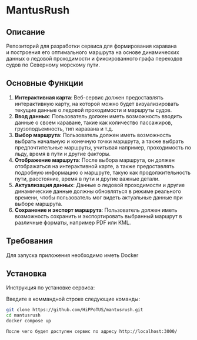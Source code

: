 # MantusRush

## Описание

Репозиторий для разработки сервиса для формирования каравана и построения его оптимального маршрута на основе динамических данных о ледовой проходимости и фиксированного графа переходов судов по Северному морскому пути.

## Основные Функции

1. **Интерактивная карта**: Веб-сервис должен предоставлять интерактивную карту, на которой можно будет визуализировать текущие данные о ледовой проходимости и маршруты судов.
2. **Ввод данных**: Пользователь должен иметь возможность вводить данные о своем караване, такие как количество пассажиров, грузоподъемность, тип каравана и т.д.
3. **Выбор маршрута**: Пользователь должен иметь возможность выбрать начальную и конечную точки маршрута, а также выбрать предпочтительные маршруты, учитывая например, проходимость по льду, время в пути и другие факторы.
4. **Отображение маршрута**: После выбора маршрута, он должен отображаться на интерактивной карте, а также предоставлять подробную информацию о маршруте, такую как продолжительность пути, расстояние, время в пути и другие важные детали.
5. **Актуализация данных**: Данные о ледовой проходимости и другие динамические данные должны обновляться в режиме реального времени, чтобы пользователь мог видеть актуальные данные при выборе маршрута.
6. **Сохранение и экспорт маршрута**: Пользователь должен иметь возможность сохранить и экспортировать выбранный маршрут в различные форматы, например PDF или KML.

## Требования

Для запуска приложения необходимо иметь Docker

## Установка

Инструкция по установке сервиса:

Введите в коммандной строке следующие команды:
```bash
git clone https://github.com/HiPPoTUS/mantusrush.git
cd mantusrush
docker compose up

После чего будет доступен сервис по адресу http://localhost:3000/ 
